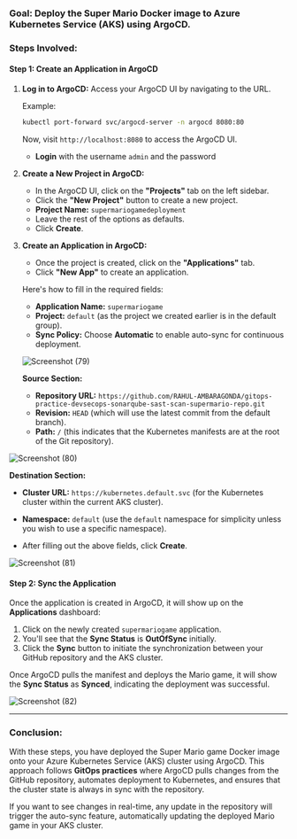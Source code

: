 

### **Goal**: Deploy the Super Mario Docker image to Azure Kubernetes Service (AKS) using ArgoCD.    

### **Steps Involved**:

#### **Step 1: Create an Application in ArgoCD**   

1. **Log in to ArgoCD:**
   Access your ArgoCD UI by navigating to the URL.   
  
   Example:
   ```bash
   kubectl port-forward svc/argocd-server -n argocd 8080:80
   ```

   Now, visit `http://localhost:8080` to access the ArgoCD UI.

   - **Login** with the username `admin` and the password 

2. **Create a New Project in ArgoCD:**



   - In the ArgoCD UI, click on the **"Projects"** tab on the left sidebar.
   - Click the **"New Project"** button to create a new project.
   - **Project Name:** `supermariogamedeployment`
   - Leave the rest of the options as defaults.
   - Click **Create**.

3. **Create an Application in ArgoCD:**


   - Once the project is created, click on the **"Applications"** tab.
   - Click **"New App"** to create an application.
   
   Here's how to fill in the required fields:

   
   
   - **Application Name:** `supermariogame`
   - **Project:** `default` (as the project we created earlier is in the default group).
   - **Sync Policy:** Choose **Automatic** to enable auto-sync for continuous deployment.

   ![Screenshot (79)](https://github.com/user-attachments/assets/f26d6337-8ca5-4968-a071-71eff76b6c39)


   **Source Section:**
   - **Repository URL:** `https://github.com/RAHUL-AMBARAGONDA/gitops-practice-devsecops-sonarqube-sast-scan-supermario-repo.git`
   - **Revision:** `HEAD` (which will use the latest commit from the default branch).
   - **Path:** `/` (this indicates that the Kubernetes manifests are at the root of the Git repository).

  ![Screenshot (80)](https://github.com/user-attachments/assets/9bdcc493-982a-4d5c-af6d-e2e4c4bcab40)
   
   **Destination Section:**
   - **Cluster URL:** `https://kubernetes.default.svc` (for the Kubernetes cluster within the current AKS cluster).
   - **Namespace:** `default` (use the `default` namespace for simplicity unless you wish to use a specific namespace).

   - After filling out the above fields, click **Create**.

 ![Screenshot (81)](https://github.com/user-attachments/assets/915dae6d-fa14-489f-b5f5-ec67ce49e911)

#### **Step 2: Sync the Application**

Once the application is created in ArgoCD, it will show up on the **Applications** dashboard:

1. Click on the newly created `supermariogame` application.
2. You'll see that the **Sync Status** is **OutOfSync** initially.
3. Click the **Sync** button to initiate the synchronization between your GitHub repository and the AKS cluster.

Once ArgoCD pulls the manifest and deploys the Mario game, it will show the **Sync Status** as **Synced**, indicating the deployment was successful.

![Screenshot (82)](https://github.com/user-attachments/assets/272d0bdf-1f37-4842-bfc0-1b14f22884ad)

---

### **Conclusion:**

With these steps, you have deployed the Super Mario game Docker image onto your Azure Kubernetes Service (AKS) cluster using ArgoCD. This approach follows **GitOps practices** where ArgoCD pulls changes from the GitHub repository, automates deployment to Kubernetes, and ensures that the cluster state is always in sync with the repository. 

If you want to see changes in real-time, any update in the repository will trigger the auto-sync feature, automatically updating the deployed Mario game in your AKS cluster.


